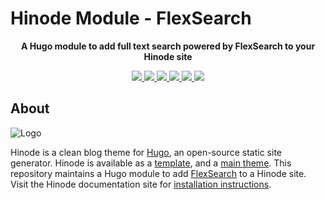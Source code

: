 # Hinode Module - FlexSearch

<!-- Tagline -->
<p align="center">
    <b>A Hugo module to add full text search powered by FlexSearch to your Hinode site</b>
    <br>
</p>

<!-- Badges -->
<p align="center">
    <a href="https://gohugo.io" alt="Hugo website">
        <img src="https://img.shields.io/badge/generator-hugo-brightgreen">
    </a>
    <a href="https://gethinode.com" alt="Hinode theme">
        <img src="https://img.shields.io/badge/theme-hinode-blue">
    </a>
    <a href="https://github.com/gethinode/mod-flexsearch/commits/main" alt="Last commit">
        <img src="https://img.shields.io/github/last-commit/gethinode/mod-flexsearch.svg">
    </a>
    <a href="https://github.com/gethinode/mod-flexsearch/issues" alt="Issues">
        <img src="https://img.shields.io/github/issues/gethinode/mod-flexsearch.svg">
    </a>
    <a href="https://github.com/gethinode/mod-flexsearch/pulls" alt="Pulls">
        <img src="https://img.shields.io/github/issues-pr-raw/gethinode/mod-flexsearch.svg">
    </a>
    <a href="https://github.com/gethinode/mod-flexsearch/blob/main/LICENSE" alt="License">
        <img src="https://img.shields.io/github/license/gethinode/mod-flexsearch">
    </a>
</p>

## About

![Logo](https://raw.githubusercontent.com/gethinode/hinode/main/static/img/logo.png)

Hinode is a clean blog theme for [Hugo][hugo], an open-source static site generator. Hinode is available as a [template][repository_template], and a [main theme][repository]. This repository maintains a Hugo module to add [FlexSearch][flexsearch] to a Hinode site. Visit the Hinode documentation site for [installation instructions][hinode_docs].

<!-- MARKDOWN LINKS -->
[flexsearch]: https://github.com/nextapps-de/flexsearch
[hugo]: https://gohugo.io
[hinode_docs]: https://gethinode.com
[repository]: https://github.com/gethinode/hinode.git
[repository_template]: https://github.com/gethinode/template.git
